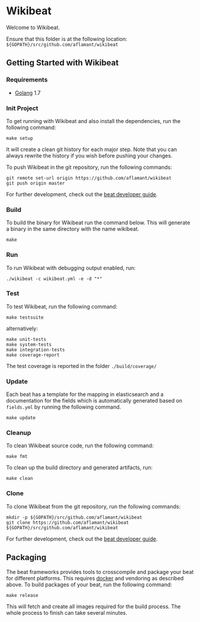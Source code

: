 # Wikibeat

Welcome to Wikibeat.

Ensure that this folder is at the following location:
`${GOPATH}/src/github.com/aflamant/wikibeat`

## Getting Started with Wikibeat

### Requirements

* [Golang](https://golang.org/dl/) 1.7

### Init Project
To get running with Wikibeat and also install the
dependencies, run the following command:

```
make setup
```

It will create a clean git history for each major step. Note that you can always rewrite the history if you wish before pushing your changes.

To push Wikibeat in the git repository, run the following commands:

```
git remote set-url origin https://github.com/aflamant/wikibeat
git push origin master
```

For further development, check out the [beat developer guide](https://www.elastic.co/guide/en/beats/libbeat/current/new-beat.html).

### Build

To build the binary for Wikibeat run the command below. This will generate a binary
in the same directory with the name wikibeat.

```
make
```


### Run

To run Wikibeat with debugging output enabled, run:

```
./wikibeat -c wikibeat.yml -e -d "*"
```


### Test

To test Wikibeat, run the following command:

```
make testsuite
```

alternatively:
```
make unit-tests
make system-tests
make integration-tests
make coverage-report
```

The test coverage is reported in the folder `./build/coverage/`

### Update

Each beat has a template for the mapping in elasticsearch and a documentation for the fields
which is automatically generated based on `fields.yml` by running the following command.

```
make update
```


### Cleanup

To clean  Wikibeat source code, run the following command:

```
make fmt
```

To clean up the build directory and generated artifacts, run:

```
make clean
```


### Clone

To clone Wikibeat from the git repository, run the following commands:

```
mkdir -p ${GOPATH}/src/github.com/aflamant/wikibeat
git clone https://github.com/aflamant/wikibeat ${GOPATH}/src/github.com/aflamant/wikibeat
```


For further development, check out the [beat developer guide](https://www.elastic.co/guide/en/beats/libbeat/current/new-beat.html).


## Packaging

The beat frameworks provides tools to crosscompile and package your beat for different platforms. This requires [docker](https://www.docker.com/) and vendoring as described above. To build packages of your beat, run the following command:

```
make release
```

This will fetch and create all images required for the build process. The whole process to finish can take several minutes.
